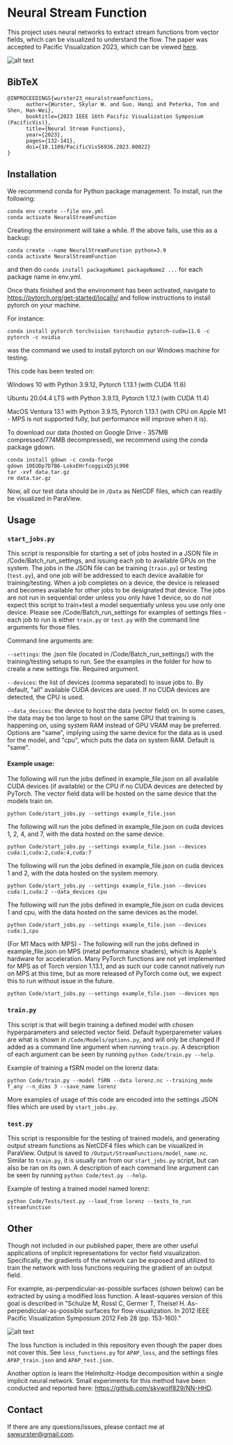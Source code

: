 # Neural Stream Function
This project uses neural networks to extract stream functions from vector fields, which can be visualized to understand the flow. The paper was accepted to Pacific Visualization 2023, which can be viewed [here](https://ieeexplore.ieee.org/document/10148500).

![alt text](https://github.com/skywolf829/NeuralStreamFunction/blob/main/Figures/streamfunctions.jpg)

<section class="section" id="BibTeX">
  <div class="container is-max-desktop content">
    <h2 class="title">BibTeX</h2>
    <pre><code>@INPROCEEDINGS{wurster23_neuralstreamfunctions,
      author={Wurster, Skylar W. and Guo, Hanqi and Peterka, Tom and Shen, Han-Wei},
      booktitle={2023 IEEE 16th Pacific Visualization Symposium (PacificVis)}, 
      title={Neural Stream Functions}, 
      year={2023},
      pages={132-141},
      doi={10.1109/PacificVis56936.2023.00022}
}</code></pre>
  </div>
</section>

## Installation

We recommend conda for Python package management. To install, run the following:
```
conda env create --file env.yml
conda activate NeuralStreamFunction
```

Creating the environment will take a while. If the above fails, use this as a backup:
```
conda create --name NeuralStreamFunction python=3.9
conda activate NeuralStreamFunction
```
and then do ```conda install packageName1 packageName2 ...``` for each package name in env.yml.

Once thats finished and the environment has been activated, navigate to https://pytorch.org/get-started/locally/ and follow instructions to install pytorch on your machine.

For instance:
```
conda install pytorch torchvision torchaudio pytorch-cuda=11.6 -c pytorch -c nvidia
```

was the command we used to install pytorch on our Windows machine for testing.

This code has been tested on:

Windows 10 with Python 3.9.12, Pytorch 1.13.1 (with CUDA 11.6)

Ubuntu 20.04.4 LTS with Python 3.9.13, Pytorch 1.12.1 (with CUDA 11.4)

MacOS Ventura 13.1 with Python 3.9.15, Pytorch 1.13.1 (with CPU on Apple M1 - MPS is not supported fully, but performance will improve when it is). 

To download our data (hosted on Google Drive - 357MB compressed/774MB decompressed), we recommend using the conda package gdown.
```
conda install gdown -c conda-forge
gdown 10EUDp7D7B6-LokxEHrfcoggixQ5jL998
tar -xvf data.tar.gz
rm data.tar.gz
```
Now, all our test data should be in ```/Data``` as NetCDF files, which can readily be visualized in ParaView.

## Usage

### ```start_jobs.py```
This script is responsible for starting a set of jobs hosted in a JSON file in /Code/Batch_run_settings, and issuing each job to available GPUs on the system. The jobs in the JSON file can be training (```train.py```) or testing (```test.py```), and one job will be addressed to each device available for training/testing. When a job completes on a device, the device is released and becomes available for other jobs to be designated that device. The jobs are not run in sequential order unless you only have 1 device, so do not expect this script to train+test a model sequentially unless you use only one device. Please see /Code/Batch_run_settings for examples of settings files - each job to run is either ```train.py``` or ```test.py``` with the command line arguments for those files.

Command line arguments are:

```--settings```: the .json file (located in /Code/Batch_run_settings/) with the training/testing setups to run. See the examples in the folder for how to create a new settings file. Required argument.

```--devices```: the list of devices (comma separated) to issue jobs to. By default, "all" available CUDA devices are used. If no CUDA devices are detected, the CPU is used. 

```--data_devices```: the device to host the data (vector field) on. In some cases, the data may be too large to host on the same GPU that training is happening on, using system RAM instead of GPU VRAM may be preferred. Options are "same", implying using the same device for the data as is used for the model, and "cpu", which puts the data on system RAM. Default is "same".

#### Example usage:

The following will run the jobs defined in example_file.json on all available CUDA devices (if available) or the CPU if no CUDA devices are detected by PyTorch. The vector field data will be hosted on the same device that the models train on.

```python Code/start_jobs.py --settings example_file.json```

The following will run the jobs defined in example_file.json on cuda devices 1, 2, 4, and 7, with the data hosted on the same device.

```python Code/start_jobs.py --settings example_file.json --devices cuda:1,cuda:2,cuda:4,cuda:7```

The following will run the jobs defined in example_file.json on cuda devices 1 and 2, with the data hosted on the system memory.

```python Code/start_jobs.py --settings example_file.json --devices cuda:1,cuda:2 --data_devices cpu```

The following will run the jobs defined in example_file.json on cuda devices 1 and cpu, with the data hosted on the same devices as the model.

```python Code/start_jobs.py --settings example_file.json --devices cuda:1,cpu```

(For M1 Macs with MPS) - The following will run the jobs defined in example_file.json on MPS (metal performance shaders), which is Apple's hardware for acceleration. Many PyTorch functions are not yet implemented for MPS as of Torch version 1.13.1, and as such our code cannot natively run on MPS at this time, but as more released of PyTorch come out, we expect this to run without issue in the future.

```python Code/start_jobs.py --settings example_file.json --devices mps```

### ```train.py```
This script is that will begin training a defined model with chosen hyperparameters and selected vector field. Default hyperparemeter values are what is shown in ```/Code/Models/options.py```, and will only be changed if added as a command line argument when running ```train.py```. A description of each argument can be seen by running ```python Code/train.py --help```. 

Example of training a fSRN model on the lorenz data:

```python Code/train.py --model fSRN --data lorenz.nc --training_mode f_any --n_dims 3 --save_name lorenz```

More examples of usage of this code are encoded into the settings JSON files which are used by ```start_jobs.py```.

### ```test.py```
This script is responsible for the testing of trained models, and generating output stream functions as NetCDF4 files which can be visualized in ParaView. Output is saved to ```/Output/StreamFunctions/model_name.nc```. Similar to ```train.py```, it is usually ran from our ```start_jobs.py``` script, but can also be ran on its own. A description of each command line argument can be seen by running ```python Code/test.py --help```.

Example of testing a trained model named lorenz:

```python Code/Tests/test.py --load_from lorenz --tests_to_run streamfunction```

## Other

Though not included in our published paper, there are other useful applications of implicit representations for vector field visualization.
Specifically, the gradients of the network can be exposed and utilized to train the network with loss functions requiring the gradient of an output field.

For example, as-perpendicular-as-possible surfaces (shown below) can be extracted by using a modified loss function. A least-squares version of this goal is described in "Schulze M, Rossl C, Germer T, Theisel H. As-perpendicular-as-possible surfaces for flow visualization. In 2012 IEEE Pacific Visualization Symposium 2012 Feb 28 (pp. 153-160)."

![alt text](https://github.com/skywolf829/NeuralStreamFunction/blob/main/Figures/APAP.jpeg)

The loss function is included in this repository even though the paper does not cover this. See ```loss_functions.py``` for ```APAP_loss```, and the settings files ```APAP_train.json``` and ```APAP_test.json```.

Another option is learn the Helmholtz-Hodge decomposition within a single implicit neural network. Small experiments for this method have been conducted and reported here: https://github.com/skywolf829/NN-HHD.

## Contact 

If there are any questions/issues, please contact me at swwurster@gmail.com. 
